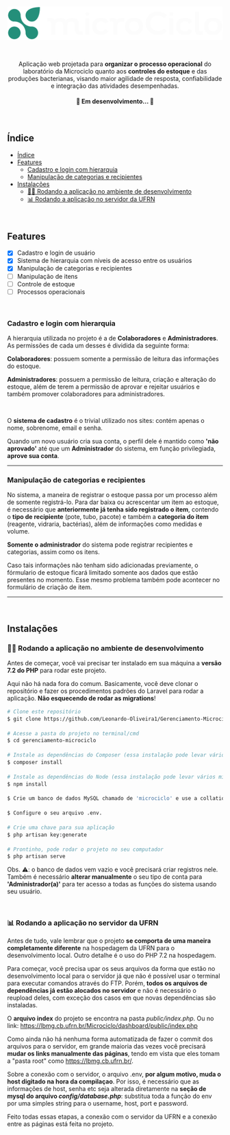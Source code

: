 <br> 

<p align="center"><img src="README/logo.png"></p>

<br> 

<p align="center">Aplicação web projetada para <b>organizar o processo operacional</b> do laboratório da Microciclo quanto aos <b>controles do estoque</b> e das produções bacterianas, visando maior agilidade de resposta, confiabilidade e integração das atividades desempenhadas.</p>

<h4 align="center"> 
	🚧  Em desenvolvimento...  🚧
</h4>
<br>

## Índice
- [Índice](#índice)
- [Features](#features)
  - [Cadastro e login com hierarquia](#cadastro-e-login-com-hierarquia)
  - [Manipulação de categorias e recipientes](#manipulação-de-categorias-e-recipientes)
- [Instalações](#instalações)
  - [👨‍💻 Rodando a aplicação no ambiente de desenvolvimento](#-rodando-a-aplicação-no-ambiente-de-desenvolvimento)
  - [📊 Rodando a aplicação no servidor da UFRN](#-rodando-a-aplicação-no-servidor-da-ufrn)

<br>

<h2>Features</h2>

- [x] Cadastro e login de usuário
- [x] Sistema de hierarquia com níveis de acesso entre os usuários
- [x] Manipulação de categorias e recipientes
- [ ] Manipulação de itens
- [ ] Controle de estoque
- [ ] Processos operacionais

<br>


### Cadastro e login com hierarquia
A hierarquia utilizada no projeto é a de **Colaboradores** e **Administradores**. As permissões de cada um desses é dividida da seguinte forma:

**Colaboradores**: possuem somente a permissão de leitura das informações do estoque.

**Administradores**: possuem a permissão de leitura, criação e alteração do estoque, além de terem a permissão de aprovar e rejeitar usuários e também promover colaboradores para administradores. 

<br>

O **sistema de cadastro** é o trivial utilizado nos sites: contém apenas o nome, sobrenome, email e senha.

Quando um novo usuário cria sua conta, o perfil dele é mantido como **'não aprovado'** até que um **Administrador** do sistema, em função privilegiada, **aprove sua conta**.

<hr>


### Manipulação de categorias e recipientes
No sistema, a maneira de registrar o estoque passa por um processo além de somente registrá-lo. Para dar baixa ou acrescentar um item ao estoque, é necessário que **anteriormente já tenha sido registrado o item**, contendo o **tipo de recipiente** (pote, tubo, pacote) e também a **categoria do item** (reagente, vidraria, bactérias), além de informações como medidas e volume.

**Somente o administrador** do sistema pode registrar recipientes e categorias, assim como os itens. 

Caso tais informações não tenham sido adicionadas previamente, o fórmulario de estoque ficará limitado somente aos dados que estão presentes no momento. Esse mesmo problema também pode acontecer no formulário de criação de item.

<hr>

<br>

## Instalações

### 👨‍💻 Rodando a aplicação no ambiente de desenvolvimento
Antes de começar, você vai precisar ter instalado em sua máquina a **versão 7.2 do PHP** para rodar este projeto.

Aqui não há nada fora do comum. Basicamente, você deve clonar o repositório e fazer os procedimentos padrões do Laravel para rodar a aplicação. **Não esquecendo de rodar as migrations**! 

```bash
# Clone este repositório
$ git clone https://github.com/Leonardo-Oliveira1/Gerenciamento-Microciclo.git

# Acesse a pasta do projeto no terminal/cmd
$ cd gerenciamento-microciclo

# Instale as dependências do Composer (essa instalação pode levar vários minutos)
$ composer install

# Instale as dependências do Node (essa instalação pode levar vários minutos)
$ npm install

$ Crie um banco de dados MySQL chamado de 'microciclo' e use a collation equivalente a 'utf8_general_ci'

$ Configure o seu arquivo .env.

# Crie uma chave para sua aplicação
$ php artisan key:generate

# Prontinho, pode rodar o projeto no seu computador
$ php artisan serve

```

Obs. ⚠️: o banco de dados vem vazio e você precisará criar registros nele. Também é necessário **alterar manualmente** o seu tipo de conta para **'Administrador(a)'** para ter acesso a todas as funções do sistema usando seu usuário.

<br>

### 📊 Rodando a aplicação no servidor da UFRN

Antes de tudo, vale lembrar que o projeto **se comporta de uma maneira completamente diferente** na hospedagem da UFRN para o desenvolvimento local. Outro detalhe é o uso do PHP 7.2 na hospedagem.

Para começar, você precisa upar os seus arquivos da forma que estão no desenvolvimento local para o servidor já que não é possível usar o terminal para executar comandos através do FTP. Porém, **todos os arquivos de dependências já estão alocados no servidor** e não é necessário o reupload deles, com exceção dos casos em que novas dependências são instaladas.

O **arquivo index** do projeto se encontra na pasta *public/index.php*. Ou no link: https://lbmg.cb.ufrn.br/Microciclo/dashboard/public/index.php

Como ainda não há nenhuma forma automatizada de fazer o commit dos arquivos para o servidor, em grande maioria das vezes você precisará **mudar os links manualmente das páginas**, tendo em vista que eles tomam a "pasta root" como https://lbmg.cb.ufrn.br/.

Sobre a conexão com o servidor, o arquivo .env, **por algum motivo, muda o host digitado na hora da compilaçao**. Por isso, é necessário que as informações de host, senha etc seja alterada diretamente na **seção de mysql do arquivo *config/database.php***: substitua toda a função do env por uma simples string para o username, host, port e password.

Feito todas essas etapas, a conexão com o servidor da UFRN e a conexão entre as páginas está feita no projeto.
